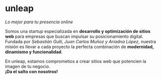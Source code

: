 # unleap
_Lo mejor para tu presencia online_

Somos una startup especializada en **desarrollo y optimización de sitios web** para empresas que buscan impulsar su posicionamiento digital. Fundada por *Sebastián Gulli, Juan Carlos Muñoz y Ariadna López*, nuestra misión es llevar a cada proyecto la perfecta combinación de **modernidad, dinamismo y funcionalidad**.

En unleap, estamos comprometios a crear sitios web que potencien la imagen de tu negocio.<br>
**¡Da el salto con nosotros!**
